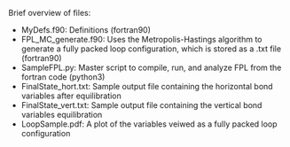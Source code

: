Brief overview of files:
* MyDefs.f90: Definitions (fortran90)
* FPL_MC_generate.f90: Uses the Metropolis-Hastings algorithm to generate a fully packed loop configuration, which is stored as a .txt file (fortran90)
* SampleFPL.py: Master script to compile, run, and analyze FPL from the fortran code (python3)
* FinalState_hort.txt: Sample output file containing the horizontal bond variables after equilibration
* FinalState_vert.txt: Sample output file containing the vertical bond variables equilibration
* LoopSample.pdf: A plot of the variables veiwed as a fully packed loop configuration
